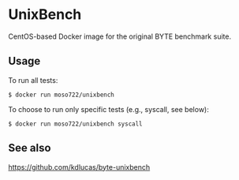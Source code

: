 # UnixBench
CentOS-based Docker image for the original BYTE benchmark suite.

## Usage

To run all tests:
```
$ docker run moso722/unixbench
```

To choose to run only specific tests (e.g., syscall, see below):
```
$ docker run moso722/unixbench syscall
```

## See also
https://github.com/kdlucas/byte-unixbench
